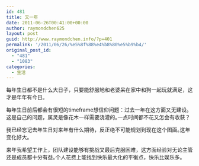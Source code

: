 ```yaml
---
id: 481
title: 又一年
date: 2011-06-26T00:41:00+00:00
author: raymondchen625
layout: post
guid: http://www.raymondchen.info/?p=401
permalink: '/2011/06/26/%e5%8f%88%e4%b8%80%e5%b9%b4/'
original_post_id:
  - "481"
  - "1083"
categories:
  - 生活
---
```

每年生日都不是什么大日子，只要能舒服地和老婆呆在家中和狗一起玩就满足，这才是年年有今日｡

每年生日前后都会有很短的timeframe想信仰问题：过去一年在这方面又无建设｡这是自己的问题，属灵是像花木一样需要浇灌的｡一点时间都不花又怎会有收获？

我已经忘记去年生日对来年有什么期待，反正绝不可能规划到现在这个图画｡这年变化好大｡

来年我希望工作上，团队建设能够有挑战又最后克服困难，这方面经验对无论主管还是成员都十分有益｡个人花费上能找到快乐最大化的平衡点，快乐比娱乐多｡